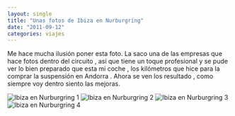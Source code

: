 ```yaml
---
layout: single
title: "Unas fotos de Ibiza en Nurburgring"
date: "2011-09-12"
categories: viajes
---
```


Me hace mucha ilusión poner esta foto. La saco una de las empresas que hace fotos dentro del circuito , así que tiene un toque profesional y se pude ver lo bien preparado que esta mi coche , los kilómetros que hice para la comprar la suspensión en Andorra . Ahora se ven los resultado , como siempre voy dentro siento las mejoras.

![Ibiza en Nurburgring 1](images/6488024737_1808760f80_z.jpg) ![Ibiza en Nurburgring 2](images/6488024747_21dcd7f6a1_z.jpg) ![Ibiza en Nurburgring 3](images/6488024757_11290fe49e_z.jpg) ![Ibiza en Nurburgring 4](images/6488024767_c6a1e9b5e6_z.jpg)
